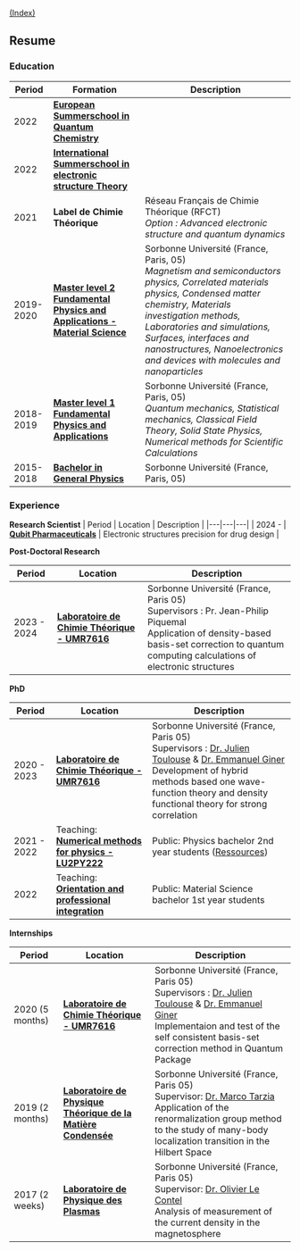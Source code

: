 [(Index)](https://dtraore97.github.io/)
## Resume

### Education

| Period | Formation | Description |
|---|---|---|
| 2022 | [**European Summerschool in Quantum Chemistry**](http://www.esqc.org/?page=home) |  |
| 2022 | [**International Summerschool in electronic structure Theory**](https://quantique.u-strasbg.fr/ISTPC/) |  |
| 2021 | **Label de Chimie Théorique** | Réseau Français de Chimie Théorique (RFCT) <br> *Option : Advanced electronic structure and quantum dynamics* |
| 2019-2020 | [**Master level 2 Fundamental Physics and Applications - Material Science**](http://master.physique.sorbonne-universite.fr/fr/m2/smno.html) | Sorbonne Université (France, Paris, 05)<br>*Magnetism and semiconductors physics, Correlated materials physics, Condensed matter chemistry, Materials investigation methods, Laboratories and simulations, Surfaces, interfaces and nanostructures, Nanoelectronics and devices with molecules and nanoparticles* |
| 2018-2019 | [**Master level 1 Fundamental Physics and Applications**](https://sciences.sorbonne-universite.fr/formation-sciences/masters/master-physique-fondamentale-et-applications/m1-master-premiere-annee) | Sorbonne Université (France, Paris, 05) <br> *Quantum mechanics, Statistical mechanics, Classical Field Theory, Solid State Physics, Numerical methods for Scientific Calculations* |
| 2015-2018 | [**Bachelor in General Physics**](https://sciences.sorbonne-universite.fr/formation-sciences/licences/licences-generales-l2-l3/licence-de-physique) | Sorbonne Université (France, Paris, 05) |

### Experience
**Research Scientist**
| Period | Location | Description |
|---|---|---|
| 2024 -  | [**Qubit Pharmaceuticals**](https://www.qubit-pharmaceuticals.com/) | Electronic structures precision for drug design |

**Post-Doctoral Research**

| Period | Location | Description |
|---|---|---|
| 2023 - 2024 | [**Laboratoire de Chimie Théorique - UMR7616**](https://www.lct.jussieu.fr/) | Sorbonne Université (France, Paris 05) <br> Supervisors : Pr. Jean-Philip Piquemal <br> Application of density-based basis-set correction to quantum computing calculations of electronic structures |

**PhD**

| Period | Location | Description |
|---|---|---|
| 2020 - 2023 | [**Laboratoire de Chimie Théorique - UMR7616**](https://www.lct.jussieu.fr/) | Sorbonne Université (France, Paris 05) <br> Supervisors : [Dr. Julien Toulouse](https://www.lct.jussieu.fr/pagesperso/toulouse/) & [Dr. Emmanuel Giner](https://www.researchgate.net/profile/Emmanuel-Giner) <br> Development of hybrid methods based one wave-function theory and density functional theory for strong correlation |
| 2021 - 2022 | Teaching: [**Numerical methods for physics - LU2PY222**](http://licence.physique.sorbonne-universite.fr/_resources/2-cursus-L2/fichers-pdf/LU2PY222_Fiche_UE.pdf?download=true) | Public: Physics bachelor 2nd year students ([Ressources](https://dtraore97.github.io/ressources/LU2PY222)) |
| 2022 | Teaching: [**Orientation and professional integration**](http://licence.premiereannee.sorbonne-universite.fr/fr/la-licence-1ere-annee/liste-des-ue/oip.html) | Public: Material Science bachelor 1st year students |

**Internships**

| Period | Location | Description |
|---|---|---|
| 2020 (5 months) | [**Laboratoire de Chimie Théorique - UMR7616**](https://www.lct.jussieu.fr/) | Sorbonne Université (France, Paris 05) <br> Supervisors : [Dr. Julien Toulouse](https://www.lct.jussieu.fr/pagesperso/toulouse/) & [Dr. Emmanuel Giner](https://www.researchgate.net/profile/Emmanuel-Giner) <br> Implementaion and test of the self consistent basis-set correction method in Quantum Package |
| 2019 (2 months) | [**Laboratoire de Physique Théorique de la Matière Condensée**](https://www.lptmc.jussieu.fr/) | Sorbonne Université (France, Paris 05) <br> Supervisor: [Dr. Marco Tarzia](https://www.lptmc.jussieu.fr/users/tarzia) <br> Application of the renormalization group method to the study of many-body localization transition in the Hilbert Space |
| 2017 (2 weeks) | [**Laboratoire de Physique des Plasmas**](https://www.lpp.polytechnique.fr/) | Sorbonne Université (France, Paris 05) <br> Supervisor: [Dr. Olivier Le Contel](https://www.lpp.polytechnique.fr/-Olivier-Le-Contel-) <br> Analysis of measurement of the current density in the magnetosphere|
